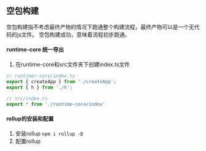 ## 空包构建
空包构建指不考虑最终产物的情况下跑通整个构建流程，最终产物可以是一个无代码的js文件。
空包构建成功，意味着流程初步跑通。
#### runtime-core 统一导出
1. 在runtime-core和src文件夹下创建index.ts文件
```ts
// runtimer-core/index.ts
export { createApp } from './createApp';
export { h } from './h';

// src/index.ts
export * from './runtime-core/index'
```
#### rollup的安装和配置
1. 安装rollup
`npm i rollup -D`
2. 配置rollup
```js

```

